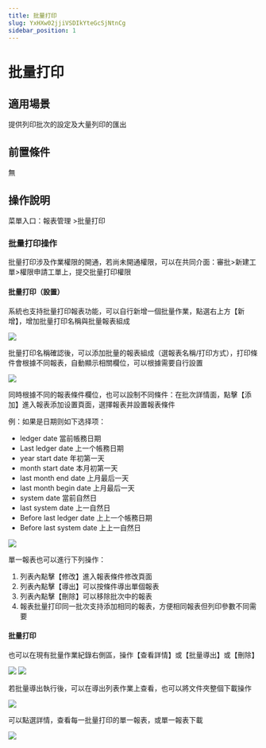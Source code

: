 ```yaml
---
title: 批量打印
slug: YxHXw02jjiVSDIkYteGcSjNtnCg
sidebar_position: 1
---
```



# 批量打印

## 適用場景

提供列印批次的設定及大量列印的匯出

## 前置條件

無

## 操作說明

菜單入口：報表管理 &gt;批量打印

### 批量打印操作

批量打印涉及作業權限的開通，若尚未開通權限，可以在共同介面：審批&gt;新建工單&gt;權限申請工單上，提交批量打印權限

#### 批量打印（設置）

系統也支持批量打印報表功能，可以自行新增一個批量作業，點選右上方【新增】，增加批量打印名稱與批量報表組成

<img src="/assets/JcWNbTmB3okxI8xlgLrc4R3DnLc.png"/>

批量打印名稱確認後，可以添加批量的報表組成（選報表名稱/打印方式），打印條件會根據不同報表，自動顯示相關欄位，可以根據需要自行設置

<img src="/assets/W77MbI4ynoxhEkxgELHcuv0Mnkb.png"/>

同時根據不同的報表條件欄位，也可以設制不同條件：在批次詳情面，點擊【添加】進入報表添加设置頁面，選擇報表并設置報表條件

 例：如果是日期则如下选择项：

- ledger date    當前帳務日期  
- Last ledger date 上一个帳務日期
- year start date     年初第一天
- month start date    本月初第一天
- last month end date   上月最后一天
- last month begin date 上月最后一天
- system date  當前自然日
- last system date 上一自然日
- Before last ledger date 上上一个帳務日期
- Before last system date 上上一自然日

<img src="/assets/DuqMbYgkpor9scxo4jXc8TG3n1d.png"/>

單一報表也可以進行下列操作：

1. 列表內點擊【修改】進入報表條件修改頁面
2. 列表內點擊【導出】可以按條件導出單個報表
3. 列表內點擊【刪除】可以移除批次中的報表
4. 報表批量打印同一批次支持添加相同的報表，方便相同報表但列印參數不同需要

#### 批量打印

也可以在現有批量作業紀錄右側區，操作【查看詳情】或【批量導出】或【刪除】

<img src="/assets/Ee7ob11X3oGckCxZrsDcsIvtnPK.png"/>

<img src="/assets/RmI4bYDYIocBftxKroOcWNSRnpx.png"/>

若批量導出執行後，可以在導出列表作業上查看，也可以將文件夾整個下載操作

<img src="/assets/VeTIbTrEWoi97xxfj1PcUBFqnsh.png"/>

可以點選詳情，查看每一批量打印的單一報表，或單一報表下載

<img src="/assets/Ytl6b71WNoExmxxjOGXc8knYnG4.png"/>

